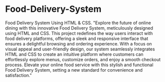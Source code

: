 # Food-Delivery-System
Food Delivery System Using HTML & CSS.
"Explore the future of online dining with this innovative Food Delivery System, meticulously designed using HTML and CSS. This project redefines the way users interact with food delivery platforms, offering a sleek and responsive interface that ensures a delightful browsing and ordering experience. With a focus on visual appeal and user-friendly design, our system seamlessly integrates HTML and CSS to create an intuitive platform where customers can effortlessly explore menus, customize orders, and enjoy a smooth checkout process. Elevate your online food service with this stylish and functional Food Delivery System, setting a new standard for convenience and satisfaction."
